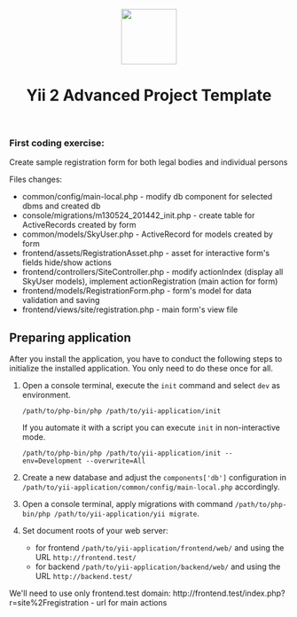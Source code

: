 <p align="center">
    <a href="https://github.com/yiisoft" target="_blank">
        <img src="https://avatars0.githubusercontent.com/u/993323" height="100px">
    </a>
    <h1 align="center">Yii 2 Advanced Project Template</h1>
    <br>
</p>

<h3>First coding exercise:</h3>
<p>Create sample registration form for both legal bodies and individual persons</p>
<p>Files changes:</p>
<ul>
    <li>common/config/main-local.php - modify db component for selected dbms and created db</li>
<li>console/migrations/m130524_201442_init.php - create table for ActiveRecords created by form</li>
<li>common/models/SkyUser.php - ActiveRecord for models created by form</li>
<li>frontend/assets/RegistrationAsset.php - asset for interactive form's fields hide/show actions</li>
<li>frontend/controllers/SiteController.php - modify actionIndex (display all SkyUser models), implement actionRegistration (main action for form)</li>
<li>frontend/models/RegistrationForm.php - form's model for data validation and saving</li>
<li>frontend/views/site/registration.php - main form's view file</li>
</ul>

## Preparing application

After you install the application, you have to conduct the following steps to initialize
the installed application. You only need to do these once for all.

1. Open a console terminal, execute the `init` command and select `dev` as environment.

   ```
   /path/to/php-bin/php /path/to/yii-application/init
   ```

   If you automate it with a script you can execute `init` in non-interactive mode.

   ```
   /path/to/php-bin/php /path/to/yii-application/init --env=Development --overwrite=All
   ```

2. Create a new database and adjust the `components['db']` configuration in `/path/to/yii-application/common/config/main-local.php` accordingly.

3. Open a console terminal, apply migrations with command `/path/to/php-bin/php /path/to/yii-application/yii migrate`.

4. Set document roots of your web server:

   - for frontend `/path/to/yii-application/frontend/web/` and using the URL `http://frontend.test/`
   - for backend `/path/to/yii-application/backend/web/` and using the URL `http://backend.test/`

<p> We'll need to use only frontend.test domain: http://frontend.test/index.php?r=site%2Fregistration - url for main actions

